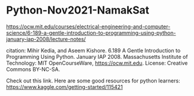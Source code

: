 # Python-Nov2021-NamakSat
https://ocw.mit.edu/courses/electrical-engineering-and-computer-science/6-189-a-gentle-introduction-to-programming-using-python-january-iap-2008/lecture-notes/

citation:
Mihir Kedia, and Aseem Kishore. 6.189 A Gentle Introduction to Programming Using Python. January IAP 2008. Massachusetts Institute of Technology: MIT OpenCourseWare, https://ocw.mit.edu. License: Creative Commons BY-NC-SA.

Check out this link. Here are some good resources for python learners: https://www.kaggle.com/getting-started/115421
